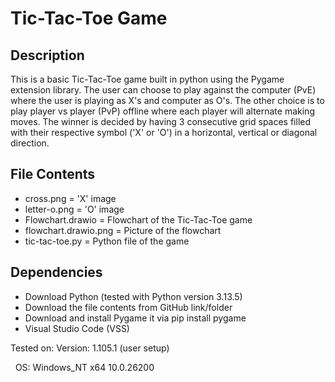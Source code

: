 # **Tic-Tac-Toe Game**



## Description



This is a basic Tic-Tac-Toe game built in python using the Pygame extension library. The user can choose to play against the computer (PvE) where the user is playing as X's and computer as O's. The other choice is to play player vs player (PvP) offline where each player will alternate making moves. The winner is decided by having 3 consecutive grid spaces filled with their respective symbol ('X' or 'O') in a horizontal, vertical or diagonal direction.



## File Contents

* cross.png = 'X' image
* letter-o.png = 'O' image
* Flowchart.drawio = Flowchart of the Tic-Tac-Toe game
* flowchart.drawio.png = Picture of the flowchart
* tic-tac-toe.py = Python file of the game



## Dependencies

* Download Python (tested with Python version 3.13.5)
* Download the file contents from GitHub link/folder
* Download and install Pygame it via pip install pygame
* Visual Studio Code (VSS)

Tested on:
Version: 1.105.1 (user setup)

 	OS: Windows\_NT x64 10.0.26200

